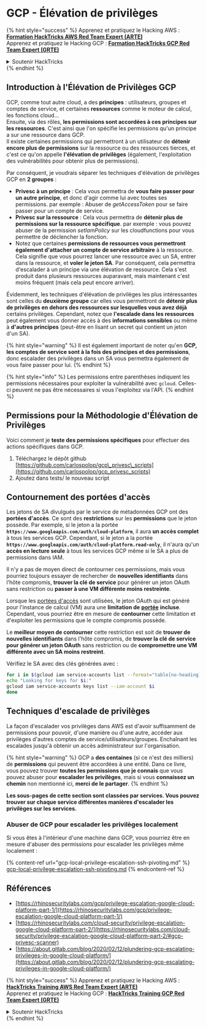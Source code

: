 # GCP - Élévation de privilèges

{% hint style="success" %}
Apprenez et pratiquez le Hacking AWS :<img src="../../../.gitbook/assets/image (1) (1) (1) (1).png" alt="" data-size="line">[**Formation HackTricks AWS Red Team Expert (ARTE)**](https://training.hacktricks.xyz/courses/arte)<img src="../../../.gitbook/assets/image (1) (1) (1) (1).png" alt="" data-size="line">\
Apprenez et pratiquez le Hacking GCP : <img src="../../../.gitbook/assets/image (2) (1).png" alt="" data-size="line">[**Formation HackTricks GCP Red Team Expert (GRTE)**<img src="../../../.gitbook/assets/image (2) (1).png" alt="" data-size="line">](https://training.hacktricks.xyz/courses/grte)

<details>

<summary>Soutenir HackTricks</summary>

* Consultez les [**plans d'abonnement**](https://github.com/sponsors/carlospolop) !
* **Rejoignez le** 💬 [**groupe Discord**](https://discord.gg/hRep4RUj7f) ou le [**groupe telegram**](https://t.me/peass) ou **suivez-nous sur** **Twitter** 🐦 [**@hacktricks\_live**](https://twitter.com/hacktricks_live)**.**
* **Partagez des astuces de hacking en soumettant des PRs aux** [**HackTricks**](https://github.com/carlospolop/hacktricks) et [**HackTricks Cloud**](https://github.com/carlospolop/hacktricks-cloud) dépôts github.

</details>
{% endhint %}

## Introduction à l'Élévation de Privilèges GCP <a href="#introduction-to-gcp-privilege-escalation" id="introduction-to-gcp-privilege-escalation"></a>

GCP, comme tout autre cloud, a des **principes** : utilisateurs, groupes et comptes de service, et certaines **ressources** comme le moteur de calcul, les fonctions cloud…\
Ensuite, via des rôles, **les permissions sont accordées à ces principes sur les ressources**. C'est ainsi que l'on spécifie les permissions qu'un principe a sur une ressource dans GCP.\
Il existe certaines permissions qui permettront à un utilisateur de **détenir encore plus de permissions** sur la ressource ou des ressources tierces, et c'est ce qu'on appelle **l'élévation de privilèges** (également, l'exploitation des vulnérabilités pour obtenir plus de permissions).

Par conséquent, je voudrais séparer les techniques d'élévation de privilèges GCP en **2 groupes** :

* **Privesc à un principe** : Cela vous permettra de **vous faire passer pour un autre principe**, et donc d'agir comme lui avec toutes ses permissions. par exemple : Abuser de _getAccessToken_ pour se faire passer pour un compte de service.
* **Privesc sur la ressource** : Cela vous permettra de **détenir plus de permissions sur la ressource spécifique**. par exemple : vous pouvez abuser de la permission _setIamPolicy_ sur les cloudfunctions pour vous permettre de déclencher la fonction.
* Notez que certaines **permissions de ressources vous permettront également d'attacher un compte de service arbitraire** à la ressource. Cela signifie que vous pourrez lancer une ressource avec un SA, entrer dans la ressource, et **voler le jeton SA**. Par conséquent, cela permettra d'escalader à un principe via une élévation de ressource. Cela s'est produit dans plusieurs ressources auparavant, mais maintenant c'est moins fréquent (mais cela peut encore arriver).

Évidemment, les techniques d'élévation de privilèges les plus intéressantes sont celles du **deuxième groupe** car elles vous permettront de **détenir plus de privilèges en dehors des ressources sur lesquelles vous avez déjà** certains privilèges. Cependant, notez que **l'escalade dans les ressources** peut également vous donner accès à des **informations sensibles** ou même à **d'autres principes** (peut-être en lisant un secret qui contient un jeton d'un SA).

{% hint style="warning" %}
Il est également important de noter qu'en **GCP, les comptes de service sont à la fois des principes et des permissions**, donc escalader des privilèges dans un SA vous permettra également de vous faire passer pour lui.
{% endhint %}

{% hint style="info" %}
Les permissions entre parenthèses indiquent les permissions nécessaires pour exploiter la vulnérabilité avec `gcloud`. Celles-ci peuvent ne pas être nécessaires si vous l'exploitez via l'API.
{% endhint %}

## Permissions pour la Méthodologie d'Élévation de Privilèges

Voici comment je **teste des permissions spécifiques** pour effectuer des actions spécifiques dans GCP.

1. Téléchargez le dépôt github [https://github.com/carlospolop/gcp\_privesc\_scripts](https://github.com/carlospolop/gcp_privesc_scripts)
2. Ajoutez dans tests/ le nouveau script

## Contournement des portées d'accès <a href="#bypassing-access-scopes" id="bypassing-access-scopes"></a>

Les jetons de SA divulgués par le service de métadonnées GCP ont des **portées d'accès**. Ce sont des **restrictions** sur les **permissions** que le jeton possède. Par exemple, si le jeton a la portée **`https://www.googleapis.com/auth/cloud-platform`**, il aura **un accès complet** à tous les services GCP. Cependant, si le jeton a la portée **`https://www.googleapis.com/auth/cloud-platform.read-only`**, il n'aura qu'un **accès en lecture seule** à tous les services GCP même si le SA a plus de permissions dans IAM.

Il n'y a pas de moyen direct de contourner ces permissions, mais vous pourriez toujours essayer de rechercher de **nouvelles identifiants** dans l'hôte compromis, **trouver la clé de service** pour générer un jeton OAuth sans restriction ou **passer à une VM différente moins restreinte**.

Lorsque les [portées d'accès](https://cloud.google.com/compute/docs/access/service-accounts#accesscopesiam) sont utilisées, le jeton OAuth qui est généré pour l'instance de calcul (VM) aura une **limitation de** [**portée**](https://oauth.net/2/scope/) **incluse**. Cependant, vous pourriez être en mesure de **contourner** cette limitation et d'exploiter les permissions que le compte compromis possède.

Le **meilleur moyen de contourner** cette restriction est soit de **trouver de nouvelles identifiants** dans l'hôte compromis, de **trouver la clé de service pour générer un jeton OAuth** sans restriction ou de **compromettre une VM différente avec un SA moins restreint**.

Vérifiez le SA avec des clés générées avec :
```bash
for i in $(gcloud iam service-accounts list --format="table[no-heading](email)"); do
echo "Looking for keys for $i:"
gcloud iam service-accounts keys list --iam-account $i
done
```
## Techniques d'escalade de privilèges

La façon d'escalader vos privilèges dans AWS est d'avoir suffisamment de permissions pour pouvoir, d'une manière ou d'une autre, accéder aux privilèges d'autres comptes de service/utilisateurs/groupes. Enchaînant les escalades jusqu'à obtenir un accès administrateur sur l'organisation.

{% hint style="warning" %}
GCP a **des centaines** (si ce n'est des milliers) de **permissions** qui peuvent être accordées à une entité. Dans ce livre, vous pouvez trouver **toutes les permissions que je connais** que vous pouvez abuser pour **escalader les privilèges**, mais si vous **connaissez un chemin** non mentionné ici, **merci de le partager**.
{% endhint %}

**Les sous-pages de cette section sont classées par services. Vous pouvez trouver sur chaque service différentes manières d'escalader les privilèges sur les services.**

### Abuser de GCP pour escalader les privilèges localement

Si vous êtes à l'intérieur d'une machine dans GCP, vous pourriez être en mesure d'abuser des permissions pour escalader les privilèges même localement :

{% content-ref url="gcp-local-privilege-escalation-ssh-pivoting.md" %}
[gcp-local-privilege-escalation-ssh-pivoting.md](gcp-local-privilege-escalation-ssh-pivoting.md)
{% endcontent-ref %}

## Références

* [https://rhinosecuritylabs.com/gcp/privilege-escalation-google-cloud-platform-part-1/](https://rhinosecuritylabs.com/gcp/privilege-escalation-google-cloud-platform-part-1/)
* [https://rhinosecuritylabs.com/cloud-security/privilege-escalation-google-cloud-platform-part-2/](https://rhinosecuritylabs.com/cloud-security/privilege-escalation-google-cloud-platform-part-2/#gcp-privesc-scanner)
* [https://about.gitlab.com/blog/2020/02/12/plundering-gcp-escalating-privileges-in-google-cloud-platform/](https://about.gitlab.com/blog/2020/02/12/plundering-gcp-escalating-privileges-in-google-cloud-platform/)

{% hint style="success" %}
Apprenez et pratiquez le Hacking AWS :<img src="../../../.gitbook/assets/image (1) (1) (1) (1).png" alt="" data-size="line">[**HackTricks Training AWS Red Team Expert (ARTE)**](https://training.hacktricks.xyz/courses/arte)<img src="../../../.gitbook/assets/image (1) (1) (1) (1).png" alt="" data-size="line">\
Apprenez et pratiquez le Hacking GCP : <img src="../../../.gitbook/assets/image (2) (1).png" alt="" data-size="line">[**HackTricks Training GCP Red Team Expert (GRTE)**<img src="../../../.gitbook/assets/image (2) (1).png" alt="" data-size="line">](https://training.hacktricks.xyz/courses/grte)

<details>

<summary>Soutenir HackTricks</summary>

* Consultez les [**plans d'abonnement**](https://github.com/sponsors/carlospolop) !
* **Rejoignez le** 💬 [**groupe Discord**](https://discord.gg/hRep4RUj7f) ou le [**groupe telegram**](https://t.me/peass) ou **suivez-nous sur** **Twitter** 🐦 [**@hacktricks\_live**](https://twitter.com/hacktricks_live)**.**
* **Partagez des astuces de hacking en soumettant des PRs aux** [**HackTricks**](https://github.com/carlospolop/hacktricks) et [**HackTricks Cloud**](https://github.com/carlospolop/hacktricks-cloud) dépôts github.

</details>
{% endhint %}
